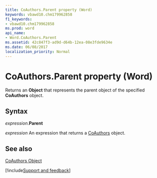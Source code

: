 ```yaml
---
title: CoAuthors.Parent property (Word)
keywords: vbawd10.chm179962858
f1_keywords:
- vbawd10.chm179962858
ms.prod: word
api_name:
- Word.CoAuthors.Parent
ms.assetid: 42c847f3-ad9d-d64b-12ea-08e3fde9634e
ms.date: 06/08/2017
localization_priority: Normal
---
```



# CoAuthors.Parent property (Word)

Returns an  **Object** that represents the parent object of the specified **CoAuthors** object.


## Syntax

_expression_.**Parent**

 _expression_ An expression that returns a [CoAuthors](./Word.CoAuthors.md) object.


## See also


[CoAuthors Object](Word.CoAuthors.md)

[!include[Support and feedback](~/includes/feedback-boilerplate.md)]
